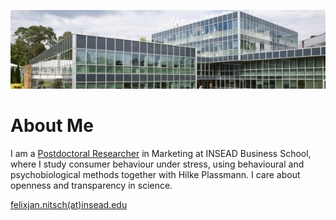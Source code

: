 
![INSEAD](/images/header.jpeg)

# About Me

I am a [Postdoctoral Researcher](https://www.insead.edu/faculty-research/faculty/felix-jan-nitsch) in Marketing at INSEAD Business School, where I study consumer behaviour under stress, using behavioural and psychobiological methods together with Hilke Plassmann. I care about
openness and transparency in science.

[felixjan.nitsch(at)insead.edu](mailto:felixjan.nitsch@insead.edu) 